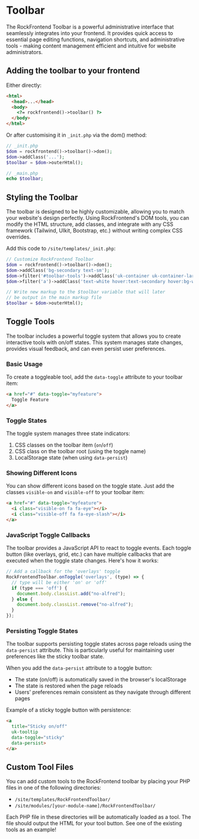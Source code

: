 # Toolbar

The RockFrontend Toolbar is a powerful administrative interface that seamlessly integrates into your frontend. It provides quick access to essential page editing functions, navigation shortcuts, and administrative tools - making content management efficient and intuitive for website administrators.

## Adding the toolbar to your frontend

Either directly:

```html
<html>
  <head>...</head>
  <body>
    <?= rockfrontend()->toolbar() ?>
  </body>
</html>
```

Or after customising it in `_init.php` via the dom() method:

```php
// _init.php
$dom = rockfrontend()->toolbar()->dom();
$dom->addClass('...');
$toolbar = $dom->outerHtml();

// _main.php
echo $toolbar;
```

## Styling the Toolbar

The toolbar is designed to be highly customizable, allowing you to match your website's design perfectly. Using RockFrontend's DOM tools, you can modify the HTML structure, add classes, and integrate with any CSS framework (Tailwind, UIkit, Bootstrap, etc.) without writing complex CSS overrides.

Add this code to `/site/templates/_init.php`:

```php
// Customize RockFrontend Toolbar
$dom = rockfrontend()->toolbar()->dom();
$dom->addClass('bg-secondary text-sm');
$dom->filter('#toolbar-tools')->addClass('uk-container uk-container-large');
$dom->filter('a')->addClass('text-white hover:text-secondary hover:bg-white transition');

// Write new markup to the $toolbar variable that will later
// be output in the main markup file
$toolbar = $dom->outerHtml();
```

## Toggle Tools

The toolbar includes a powerful toggle system that allows you to create interactive tools with on/off states. This system manages state changes, provides visual feedback, and can even persist user preferences.

### Basic Usage

To create a toggleable tool, add the `data-toggle` attribute to your toolbar item:

```html
<a href="#" data-toggle="myfeature">
  Toggle Feature
</a>
```

### Toggle States

The toggle system manages three state indicators:
1. CSS classes on the toolbar item (`on`/`off`)
2. CSS class on the toolbar root (using the toggle name)
3. LocalStorage state (when using `data-persist`)

### Showing Different Icons

You can show different icons based on the toggle state. Just add the classes `visible-on` and `visible-off` to your toolbar item:

```html
<a href="#" data-toggle="myfeature">
  <i class="visible-on fa fa-eye"></i>
  <i class="visible-off fa fa-eye-slash"></i>
</a>
```

### JavaScript Toggle Callbacks

The toolbar provides a JavaScript API to react to toggle events. Each toggle button (like overlays, grid, etc.) can have multiple callbacks that are executed when the toggle state changes. Here's how it works:

```js
// Add a callback for the 'overlays' toggle
RockFrontendToolbar.onToggle('overlays', (type) => {
  // type will be either 'on' or 'off'
  if (type === 'off') {
    document.body.classList.add("no-alfred");
  } else {
    document.body.classList.remove("no-alfred");
  }
});
```

### Persisting Toggle States

The toolbar supports persisting toggle states across page reloads using the `data-persist` attribute. This is particularly useful for maintaining user preferences like the sticky toolbar state.

When you add the `data-persist` attribute to a toggle button:
- The state (on/off) is automatically saved in the browser's localStorage
- The state is restored when the page reloads
- Users' preferences remain consistent as they navigate through different pages

Example of a sticky toggle button with persistence:

```html
<a
  title="Sticky on/off"
  uk-tooltip
  data-toggle="sticky"
  data-persist>
</a>
```

## Custom Tool Files

You can add custom tools to the RockFrontend toolbar by placing your PHP files in one of the following directories:

- `/site/templates/RockFrontendToolbar/`
- `/site/modules/[your-module-name]/RockFrontendToolbar/`

Each PHP file in these directories will be automatically loaded as a tool. The file should output the HTML for your tool button. See one of the existing tools as an example!
